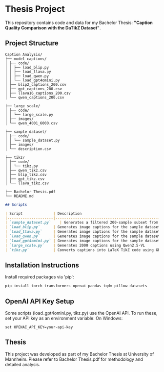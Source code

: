 # Thesis Project 
This repository contains code and data for my Bachelor Thesis:
**"Caption Quality Comparison with the DaTikZ Dataset"**.

## Project Structure
```
Caption Analysis/
├── model captions/
│ ├── code/
│ │ ├── load_blip.py
│ │ ├── load_llava.py
│ │ ├── load_qwen.py
│ │ └── load_gpt4omini.py
│ ├── blip2_captions_200.csv
│ ├── gpt_captions_200.csv
│ ├── llava16_captions_200.csv
│ └── qwen_captions_200.csv

├── large scale/
│ ├── code/
│ │ └── large_scale.py
│ ├── images/
│ └── qwen_4001_6000.csv

├── sample dataset/
│ ├── code/
│ │ └── sample_dataset.py
│ ├── images/
│ └── description.csv

├── tikz/
│ ├── code/
│ │ └── tikz.py
│ ├── qwen_tikz.csv
│ ├── blip_tikz.csv
│ ├── gpt_tikz.csv
│ └── llava_tikz.csv

├── Bachelor Thesis.pdf
└── README.md
```

```md
## Scripts

| Script              | Description                                        |
|---------------------|----------------------------------------------------|
| `sample_dataset.py`    | Generates a filtered 200-sample subset from the DaTikZ-v3 dataset              |
| `load_blip.py`      | Generates image captions for the sample dataset using BLIP-2              |
| `load_llava.py`     | Generates image captions for the sample dataset using LLaVA 1.5           |
| `load_qwen.py`      | Generates image captions for the sample dataset using Qwen2.5-VL          |
| `load_gpt4omini.py` | Generates image captions for the sample dataset using GPT-4o-mini         |
| `large_scale.py`    | Generates 2000 captions using Qwen2.5-VL             |
| `tikz.py`           | Converts captions into LaTeX TikZ code using GPT-4o     |
```

## Installation Instructions
Install required packages via 'pip':
```bash
pip install torch transformers openai pandas tqdm pillow datasets
```

## OpenAI API Key Setup
Some scripts (load_gpt4omini.py, tikz.py) use the OpenAI API. To run these, set your API key as an environment variable:
On Windows:
```
set OPENAI_API_KEY=your-api-key
```

## Thesis
This project was developed as part of my Bachelor Thesis at University of Mannheim. Please refer to Bachelor Thesis.pdf for methodology and detailed analysis.